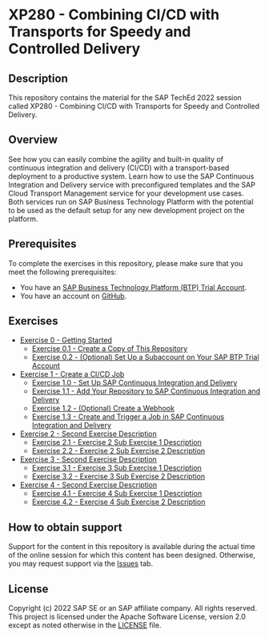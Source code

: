 # XP280 - Combining CI/CD with Transports for Speedy and Controlled Delivery

## Description

This repository contains the material for the SAP TechEd 2022 session called XP280 - Combining CI/CD
with Transports for Speedy and Controlled Delivery.

## Overview

See how you can easily combine the agility and built-in quality of continuous integration and
delivery (CI/CD) with a transport-based deployment to a productive system. Learn how to use the SAP
Continuous Integration and Delivery service with preconfigured templates and the SAP Cloud Transport
Management service for your development use cases. Both services run on SAP Business Technology
Platform with the potential to be used as the default setup for any new development project on the
platform.

## Prerequisites

To complete the exercises in this repository, please make sure that you meet the following prerequisites:

* You have an [SAP Business Technology Platform (BTP) Trial Account](https://developers.sap.com/tutorials/hcp-create-trial-account.html).
* You have an account on [GitHub](https://github.com/signup).

## Exercises

- [Exercise 0 - Getting Started](exercises/ex0#exercise-0---getting-started)
  - [Exercise 0.1 - Create a Copy of This Repository](exercises/ex0#exercise-00---create-a-copy-of-this-repository)
  - [Exercise 0.2 - (Optional) Set Up a Subaccount on Your SAP BTP Trial Account](exercises/ex0#exercise-01---optional-set-up-a-subaccount-on-your-sap-btp-trial-account)
- [Exercise 1 - Create a CI/CD Job](exercises/ex1#exercise-1---create-a-cicd-job)
    - [Exercise 1.0 - Set Up SAP Continuous Integration and Delivery](exercises/ex1#exercise-10---set-up-sap-continuous-integration-and-delivery)
    - [Exercise 1.1 - Add Your Repository to SAP Continuous Integration and Delivery](exercises/ex1#exercise-11-add-your-repository-to-sap-continuous-integration-and-delivery)
    - [Exercise 1.2 - (Optional) Create a Webhook](exercises/ex1#exercise-12-optional-create-a-webhook)
    - [Exercise 1.3 - Create and Trigger a Job in SAP Continuous Integration and Delivery](exercises/ex1#exercise-13-create-and-trigger-a-job-in-sap-continuous-integration-and-delivery)
- [Exercise 2 - Second Exercise Description](exercises/ex2/)
    - [Exercise 2.1 - Exercise 2 Sub Exercise 1 Description](exercises/ex2#exercise-21-sub-exercise-1-description)
    - [Exercise 2.2 - Exercise 2 Sub Exercise 2 Description](exercises/ex2#exercise-22-sub-exercise-2-description)
- [Exercise 3 - Second Exercise Description](exercises/ex3/)
    - [Exercise 3.1 - Exercise 3 Sub Exercise 1 Description](exercises/ex3#exercise-31-sub-exercise-1-description)
    - [Exercise 3.2 - Exercise 3 Sub Exercise 2 Description](exercises/ex3#exercise-32-sub-exercise-2-description)
- [Exercise 4 - Second Exercise Description](exercises/ex4/)
    - [Exercise 4.1 - Exercise 4 Sub Exercise 1 Description](exercises/ex4#exercise-41-sub-exercise-1-description)
    - [Exercise 4.2 - Exercise 4 Sub Exercise 2 Description](exercises/ex4#exercise-42-sub-exercise-2-description)

## How to obtain support

Support for the content in this repository is available during the actual time of the online session for which this content has been designed. Otherwise, you may request support via the [Issues](../../issues) tab.

## License
Copyright (c) 2022 SAP SE or an SAP affiliate company. All rights reserved. This project is licensed under the Apache Software License, version 2.0 except as noted otherwise in the [LICENSE](LICENSES/Apache-2.0.txt) file.
